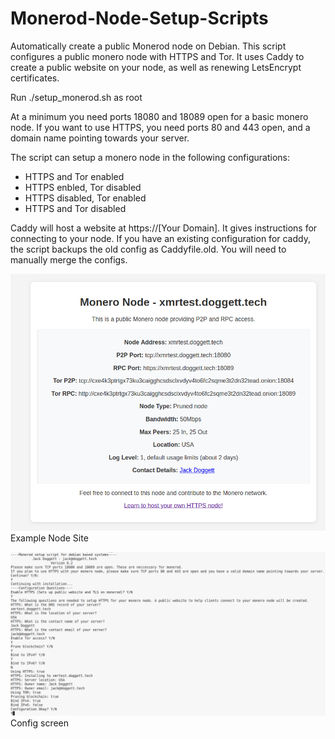 # Monerod-Node-Setup-Scripts
Automatically create a public Monerod node on Debian. This script configures a public monero node with HTTPS and Tor. 
It uses Caddy to create a public website on your node, as well as renewing LetsEncrypt certificates.

Run ./setup_monerod.sh as root

At a minimum you need ports 18080 and 18089 open for a basic monero node.
If you want to use HTTPS, you need ports 80 and 443 open, and a domain name pointing towards your server.

The script can setup a monero node in the following configurations:
* HTTPS and Tor enabled
* HTTPS enbled, Tor disabled
* HTTPS disabled, Tor enabled
* HTTPS and Tor disabled

Caddy will host a website at https://[Your Domain]. It gives instructions for connecting to your node.
If you have an existing configuration for caddy, the script backups the old config as Caddyfile.old. You will need to manually merge the configs.

![Site example](https://github.com/John-Doggett/Monerod-Node-Setup-Scripts/blob/main/docs/site.png?raw=true)
Example Node Site

![config example](https://github.com/John-Doggett/Monerod-Node-Setup-Scripts/blob/main/docs/config.png?raw=true)
Config screen
